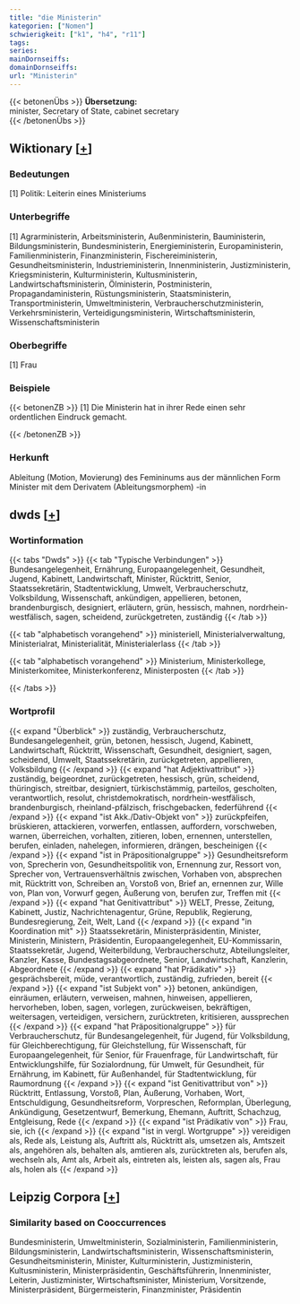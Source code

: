 ```yaml
---
title: "die Ministerin"
kategorien: ["Nomen"]
schwierigkeit: ["k1", "h4", "r11"]
tags:
series:
mainDornseiffs:
domainDornseiffs:
url: "Ministerin"
---
```


{{< betonenÜbs >}}
**Übersetzung:**  
minister, Secretary of State, cabinet secretary  
{{< /betonenÜbs >}}

## Wiktionary [[+](https://de.wiktionary.org/wiki/Ministerin)]

### Bedeutungen
[1] Politik: Leiterin eines Ministeriums  

### Unterbegriffe
[1] Agrarministerin, Arbeitsministerin, Außenministerin, Bauministerin, Bildungsministerin, Bundesministerin, Energieministerin, Europaministerin, Familienministerin, Finanzministerin, Fischereiministerin, Gesundheitsministerin, Industrieministerin, Innenministerin, Justizministerin, Kriegsministerin, Kulturministerin, Kultusministerin, Landwirtschaftsministerin, Ölministerin, Postministerin, Propagandaministerin, Rüstungsministerin, Staatsministerin,  Transportministerin, Umweltministerin, Verbraucherschutzministerin, Verkehrsministerin, Verteidigungsministerin, Wirtschaftsministerin, Wissenschaftsministerin  

### Oberbegriffe
[1] Frau  

### Beispiele
{{< betonenZB >}}
[1] Die Ministerin hat in ihrer Rede einen sehr ordentlichen Eindruck gemacht.  

{{< /betonenZB >}}
### Herkunft
Ableitung (Motion, Movierung) des Femininums aus der männlichen Form Minister mit dem Derivatem (Ableitungsmorphem) -in  



## dwds [[+](https://www.dwds.de/wb/Ministerin)]

### Wortinformation
{{< tabs "Dwds" >}}
{{< tab "Typische Verbindungen" >}}
Bundesangelegenheit, Ernährung, Europaangelegenheit, Gesundheit, Jugend, Kabinett, Landwirtschaft, Minister, Rücktritt, Senior, Staatssekretärin, Stadtentwicklung, Umwelt, Verbraucherschutz, Volksbildung, Wissenschaft, ankündigen, appellieren, betonen, brandenburgisch, designiert, erläutern, grün, hessisch, mahnen, nordrhein-westfälisch, sagen, scheidend, zurückgetreten, zuständig
{{< /tab >}}

{{< tab "alphabetisch vorangehend" >}}
ministeriell, Ministerialverwaltung, Ministerialrat, Ministerialität, Ministerialerlass
{{< /tab >}}

{{< tab "alphabetisch vorangehend" >}}
Ministerium, Ministerkollege, Ministerkomitee, Ministerkonferenz, Ministerposten
{{< /tab >}}

{{< /tabs >}}

### Wortprofil
{{< expand "Überblick" >}} zuständig, Verbraucherschutz, Bundesangelegenheit, grün, betonen, hessisch, Jugend, Kabinett, Landwirtschaft, Rücktritt, Wissenschaft, Gesundheit, designiert, sagen, scheidend, Umwelt, Staatssekretärin, zurückgetreten, appellieren, Volksbildung {{< /expand >}}
{{< expand "hat Adjektivattribut" >}} zuständig, beigeordnet, zurückgetreten, hessisch, grün, scheidend, thüringisch, streitbar, designiert, türkischstämmig, parteilos, gescholten, verantwortlich, resolut, christdemokratisch, nordrhein-westfälisch, brandenburgisch, rheinland-pfälzisch, frischgebacken, federführend {{< /expand >}}
{{< expand "ist Akk./Dativ-Objekt von" >}} zurückpfeifen, brüskieren, attackieren, vorwerfen, entlassen, auffordern, vorschweben, warnen, überreichen, vorhalten, zitieren, loben, ernennen, unterstellen, berufen, einladen, nahelegen, informieren, drängen, bescheinigen {{< /expand >}}
{{< expand "ist in Präpositionalgruppe" >}} Gesundheitsreform von, Sprecherin von, Gesundheitspolitik von, Ernennung zur, Ressort von, Sprecher von, Vertrauensverhältnis zwischen, Vorhaben von, absprechen mit, Rücktritt von, Schreiben an, Vorstoß von, Brief an, ernennen zur, Wille von, Plan von, Vorwurf gegen, Äußerung von, berufen zur, Treffen mit {{< /expand >}}
{{< expand "hat Genitivattribut" >}} WELT, Presse, Zeitung, Kabinett, Justiz, Nachrichtenagentur, Grüne, Republik, Regierung, Bundesregierung, Zeit, Welt, Land {{< /expand >}}
{{< expand "in Koordination mit" >}} Staatssekretärin, Ministerpräsidentin, Minister, Ministerin, Ministern, Präsidentin, Europaangelegenheit, EU-Kommissarin, Staatssekretär, Jugend, Weiterbildung, Verbraucherschutz, Abteilungsleiter, Kanzler, Kasse, Bundestagsabgeordnete, Senior, Landwirtschaft, Kanzlerin, Abgeordnete {{< /expand >}}
{{< expand "hat Prädikativ" >}} gesprächsbereit, müde, verantwortlich, zuständig, zufrieden, bereit {{< /expand >}}
{{< expand "ist Subjekt von" >}} betonen, ankündigen, einräumen, erläutern, verweisen, mahnen, hinweisen, appellieren, hervorheben, loben, sagen, vorlegen, zurückweisen, bekräftigen, weitersagen, verteidigen, versichern, zurücktreten, kritisieren, aussprechen {{< /expand >}}
{{< expand "hat Präpositionalgruppe" >}} für Verbraucherschutz, für Bundesangelegenheit, für Jugend, für Volksbildung, für Gleichberechtigung, für Gleichstellung, für Wissenschaft, für Europaangelegenheit, für Senior, für Frauenfrage, für Landwirtschaft, für Entwicklungshilfe, für Sozialordnung, für Umwelt, für Gesundheit, für Ernährung, im Kabinett, für Außenhandel, für Stadtentwicklung, für Raumordnung {{< /expand >}}
{{< expand "ist Genitivattribut von" >}} Rücktritt, Entlassung, Vorstoß, Plan, Äußerung, Vorhaben, Wort, Entschuldigung, Gesundheitsreform, Vorpreschen, Reformplan, Überlegung, Ankündigung, Gesetzentwurf, Bemerkung, Ehemann, Auftritt, Schachzug, Entgleisung, Rede {{< /expand >}}
{{< expand "ist Prädikativ von" >}} Frau, sie, ich {{< /expand >}}
{{< expand "ist in vergl. Wortgruppe" >}} vereidigen als, Rede als, Leistung als, Auftritt als, Rücktritt als, umsetzen als, Amtszeit als, angehören als, behalten als, amtieren als, zurücktreten als, berufen als, wechseln als, Amt als, Arbeit als, eintreten als, leisten als, sagen als, Frau als, holen als {{< /expand >}}

## Leipzig Corpora [[+](https://corpora.uni-leipzig.de/en/res?word=Ministerin&corpusId=deu_newscrawl-public_2018)]


### Similarity based on Cooccurrences
Bundesministerin, Umweltministerin, Sozialministerin, Familienministerin, Bildungsministerin, Landwirtschaftsministerin, Wissenschaftsministerin, Gesundheitsministerin, Minister, Kulturministerin, Justizministerin, Kultusministerin, Ministerpräsidentin, Geschäftsführerin, Innenminister, Leiterin, Justizminister, Wirtschaftsminister, Ministerium, Vorsitzende, Ministerpräsident, Bürgermeisterin, Finanzminister, Präsidentin


